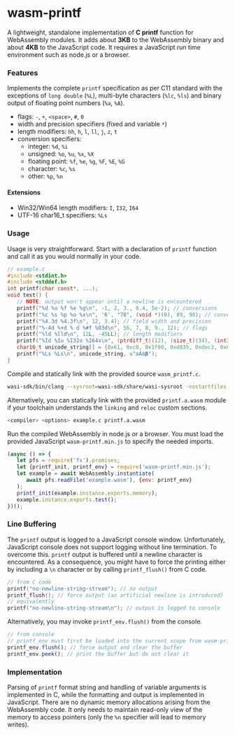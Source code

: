 # wasm-printf

A lightweight, standalone implementation of __C printf__ function for WebAssembly modules. It adds about __3KB__ to the WebAssembly binary and about __4KB__ to the JavaScript code. It requires a JavaScript run time environment such as node.js or a browser.

### Features

Implements the complete `printf` specification as per C11 standard with the exceptions of `long double` (`%L`), multi-byte characters (`%lc`, `%ls`) and binary output of floating point numbers (`%a`, `%A`).
 - flags: `-`, `+`, `<space>`, `#`, `0`
 - width and precision specifiers (fixed and variable `*`)
 - length modifiers: `hh`, `h`, `l`, `ll`, `j`, `z`, `t`
 - conversion specifiers:
    - integer: `%d`, `%i`
    - unsigned: `%o`, `%u`, `%x`, `%X`
    - floating point: `%f`, `%e`, `%g`, `%F`, `%E`, `%G`
    - character: `%c`, `%s`
    - other: `%p`, `%n`

#### Extensions
 - Win32/Win64 length modifiers: `I`, `I32`, `I64`
 - UTF-16 char16_t specifiers: `%Ls`

### Usage

Usage is very straightforward. Start with a declaration of `printf` function and call it as you would normally in your code.

```C
// example.c
#include <stdint.h>
#include <stddef.h>
int printf(char const*, ...);
void test() {
   // NOTE: output won't appear until a newline is encountered
   printf("%d %u %f %e %g\n", -1, 2, 3., 0.4, 5e-2); // conversions
   printf("%c %s %p %o %x\n", '6', "78", (void *)(0), 89, 90); // conversions
   printf("%4.3d %4.3f\n", 12, 3.4); // field width and precision
   printf("%-4d %+d % d %#f %03d\n", 56, 7, 8, 9., 12); // flags
   printf("%ld %lld\n", 12L, -45LL); // length modifiers
   printf("%Id %Iu %I32o %I64x\n", (ptrdiff_t)(12), (size_t)(34), (int32_t)(567), (uint64_t)(890)); // Win32/Win64 length modifiers
   char16_t unicode_string[] = {0x61, 0xc0, 0x1f00, 0xd835, 0xdec3, 0x0};
   printf("%Ls %Ls\n", unicode_string, u"aÀἀ𝛃");
}
```

Compile and statically link with the provided source `wasm_printf.c`.

```Bash
wasi-sdk/bin/clang --sysroot=wasi-sdk/share/wasi-sysroot -nostartfiles -nostdlib -Wl,--export-all -Wl,--no-entry -Wl,--allow-undefined example.c wasm_printf.c -O3 -o example.wasm
```

Alternatively, you can statically link with the provided `printf.a.wasm` module if your toolchain understands the `linking` and `reloc` custom sections.
```Bash
<compiler> <options> example.c printf.a.wasm
```

Run the compiled WebAssembly in node.js or a browser. You must load the provided JavaScript `wasm-printf.min.js` to specify the needed imports.

```JavaScript
(async () => {
   let pfs = require('fs').promises;
   let {printf_init, printf_env} = require('wasm-printf.min.js');
   let example = await WebAssembly.instantiate(
      await pfs.readFile('example.wasm'), {env: printf_env}
   );
   printf_init(example.instance.exports.memory);
   example.instance.exports.test();
})();
```

### Line Buffering

The `printf` output is logged to a JavaScript console window. Unfortunately, JavaScript console does not support logging without line termination. To overcome this. `printf` output is buffered until a newline character is encountered. As a consequence, you might have to force the printing either by including a `\n` character or by calling `printf_flush()` from C code.

```C
// from C code
printf("no-newline-string-stream"); // no output
printf_flush(); // force output (an artificial newline is introduced)
// equivalently
printf("no-newline-string-stream\n"); // output is logged to console
```
Alternatively, you may invoke `printf_env.flush()` from the console.
``` JavaScript
// from console
// printf_env must first be loaded into the current scope from wasm-printf.min.js
printf_env.flush(); // force output and clear the buffer
printf_env.peek(); // print the buffer but do not clear it
```

### Implementation

Parsing of `printf` format string and handling of variable arguments is implemented in C, while the formatting and output is implemented in JavaScript. There are no dynamic memory allocations arising from the WebAssembly code. It only needs to maintain read-only view of the memory to access pointers (only the `%n` specifier will lead to memory writes).
